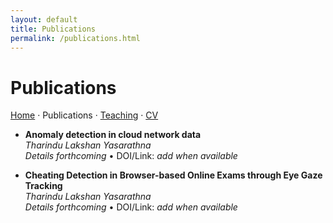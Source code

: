 ```yaml
---
layout: default
title: Publications
permalink: /publications.html
---
```


# Publications

<p>
  <a href="{{ '/' | relative_url }}">Home</a> ·
  <a aria-current="page">Publications</a> ·
  <a href="{{ '/teaching.html' | relative_url }}">Teaching</a> ·
  <a href="{{ '/cv.html' | relative_url }}">CV</a>
</p>

- **Anomaly detection in cloud network data**  
  *Tharindu Lakshan Yasarathna*  
  _Details forthcoming_ • DOI/Link: _add when available_

- **Cheating Detection in Browser-based Online Exams through Eye Gaze Tracking**  
  *Tharindu Lakshan Yasarathna*  
  _Details forthcoming_ • DOI/Link: _add when available_

